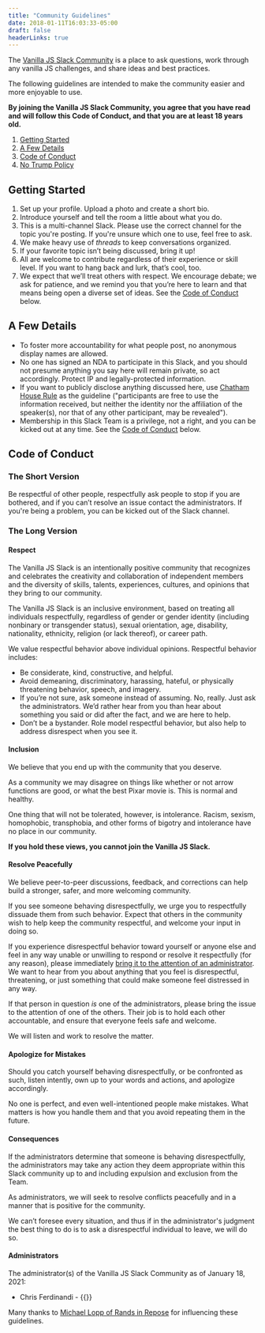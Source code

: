 ```yaml
---
title: "Community Guidelines"
date: 2018-01-11T16:03:33-05:00
draft: false
headerLinks: true
---
```


The [Vanilla JS Slack Community](https://vanillajs.slack.com) is a place to ask questions, work through any vanilla JS challenges, and share ideas and best practices.

The following guidelines are intended to make the community easier and more enjoyable to use.

**By joining the Vanilla JS Slack Community, you agree that you have read and will follow this Code of Conduct, and that you are at least 18 years old.**

1. [Getting Started](#getting-started)
2. [A Few Details](#a-few-details)
3. [Code of Conduct](#code-of-conduct)
4. [No Trump Policy](#no-trump-policy)

## Getting Started

1. Set up your profile. Upload a photo and create a short bio.
2. Introduce yourself and tell the room a little about what you do.
3. This is a multi-channel Slack. Please use the correct channel for the topic you're posting. If you're unsure which one to use, feel free to ask.
4. We make heavy use of *threads* to keep conversations organized.
5. If your favorite topic isn’t being discussed, bring it up!
6. All are welcome to contribute regardless of their experience or skill level. If you want to hang back and lurk, that’s cool, too.
7. We expect that we’ll treat others with respect. We encourage debate; we ask for patience, and we remind you that you’re here to learn and that means being open a diverse set of ideas. See the [Code of Conduct](#code-of-conduct) below.

## A Few Details

- To foster more accountability for what people post, no anonymous display names are allowed.
- No one has signed an NDA to participate in this Slack, and you should not presume anything you say here will remain private, so act accordingly. Protect IP and legally-protected information.
- If you want to publicly disclose anything discussed here, use [Chatham House Rule](https://www.chathamhouse.org/about/chatham-house-rule) as the guideline ("participants are free to use the information received, but neither the identity nor the affiliation of the speaker(s), nor that of any other participant, may be revealed").
- Membership in this Slack Team is a privilege, not a right, and you can be kicked out at any time. See the [Code of Conduct](#code-of-conduct) below.

## Code of Conduct

### The Short Version

Be respectful of other people, respectfully ask people to stop if you are bothered, and if you can’t resolve an issue contact the administrators. If you're being a problem, you can be kicked out of the Slack channel.

### The Long Version

#### Respect

The Vanilla JS Slack is an intentionally positive community that recognizes and celebrates the creativity and collaboration of independent members and the diversity of skills, talents, experiences, cultures, and opinions that they bring to our community.

The Vanilla JS Slack is an inclusive environment, based on treating all individuals respectfully, regardless of gender or gender identity (including nonbinary or transgender status), sexual orientation, age, disability, nationality, ethnicity, religion (or lack thereof), or career path.

We value respectful behavior above individual opinions. Respectful behavior includes:

- Be considerate, kind, constructive, and helpful.
- Avoid demeaning, discriminatory, harassing, hateful, or physically threatening behavior, speech, and imagery.
- If you’re not sure, ask someone instead of assuming. No, really. Just ask the administrators. We’d rather hear from you than hear about something you said or did after the fact, and we are here to help.
- Don’t be a bystander. Role model respectful behavior, but also help to address disrespect when you see it.

#### Inclusion

We believe that you end up with the community that you deserve.

As a community we may disagree on things like whether or not arrow functions are good, or what the best Pixar movie is. This is normal and healthy.

One thing that will not be tolerated, however, is intolerance. Racism, sexism, homophobic, transphobia, and other forms of bigotry and intolerance have no place in our community.

**If you hold these views, you cannot join the Vanilla JS Slack.**

#### Resolve Peacefully

We believe peer-to-peer discussions, feedback, and corrections can help build a stronger, safer, and more welcoming community.

If you see someone behaving disrespectfully, we urge you to respectfully dissuade them from such behavior. Expect that others in the community wish to help keep the community respectful, and welcome your input in doing so.

If you experience disrespectful behavior toward yourself or anyone else and feel in any way unable or unwilling to respond or resolve it respectfully (for any reason), please immediately [bring it to the attention of an administrator](#administrators). We want to hear from you about anything that you feel is disrespectful, threatening, or just something that could make someone feel distressed in any way.

If that person in question *is* one of the administrators, please bring the issue to the attention of one of the others. Their job is to hold each other accountable, and ensure that everyone feels safe and welcome.

We will listen and work to resolve the matter.

#### Apologize for Mistakes

Should you catch yourself behaving disrespectfully, or be confronted as such, listen intently, own up to your words and actions, and apologize accordingly.

No one is perfect, and even well-intentioned people make mistakes. What matters is how you handle them and that you avoid repeating them in the future.

#### Consequences

If the administrators determine that someone is behaving disrespectfully, the administrators may take any action they deem appropriate within this Slack community up to and including expulsion and exclusion from the Team.

As administrators, we will seek to resolve conflicts peacefully and in a manner that is positive for the community.

We can’t foresee every situation, and thus if in the administrator's judgment the best thing to do is to ask a disrespectful individual to leave, we will do so.

#### Administrators

The administrator(s) of the Vanilla JS Slack Community as of January 18, 2021:

- Chris Ferdinandi - {{<email>}}


<div class="padding-top-large text-muted text-small">Many thanks to <a href="http://randsinrepose.com/welcome-to-rands-leadership-slack/">Michael Lopp of Rands in Repose</a> for influencing these guidelines.</div>